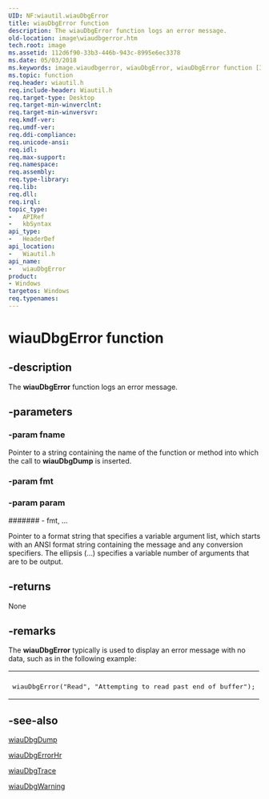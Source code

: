```yaml
---
UID: NF:wiautil.wiauDbgError
title: wiauDbgError function
description: The wiauDbgError function logs an error message.
old-location: image\wiaudbgerror.htm
tech.root: image
ms.assetid: 112d6f90-33b3-446b-943c-8995e6ec3378
ms.date: 05/03/2018
ms.keywords: image.wiaudbgerror, wiauDbgError, wiauDbgError function [Imaging Devices], wiauFncs_73184286-df53-4272-9fa8-aae1d1fb3dbc.xml, wiautil/wiauDbgError
ms.topic: function
req.header: wiautil.h
req.include-header: Wiautil.h
req.target-type: Desktop
req.target-min-winverclnt: 
req.target-min-winversvr: 
req.kmdf-ver: 
req.umdf-ver: 
req.ddi-compliance: 
req.unicode-ansi: 
req.idl: 
req.max-support: 
req.namespace: 
req.assembly: 
req.type-library: 
req.lib: 
req.dll: 
req.irql: 
topic_type:
-	APIRef
-	kbSyntax
api_type:
-	HeaderDef
api_location:
-	Wiautil.h
api_name:
-	wiauDbgError
product:
- Windows
targetos: Windows
req.typenames: 
---
```


# wiauDbgError function


## -description


The <b>wiauDbgError</b> function logs an error message.


## -parameters




### -param fname

Pointer to a string containing the name of the function or method into which the call to <b>wiauDbgDump</b> is inserted.


### -param fmt




### -param param






####### - fmt, ...

Pointer to a format string that specifies a variable argument list, which starts with an ANSI format string containing the message and any conversion specifiers. The ellipsis (...) specifies a variable number of arguments that are to be output. 


## -returns



None




## -remarks



The <b>wiauDbgError</b> typically is used to display an error message with no data, such as in the following example:

<div class="code"><span codelanguage=""><table>
<tr>
<th></th>
</tr>
<tr>
<td>
<pre>wiauDbgError("Read", "Attempting to read past end of buffer");</pre>
</td>
</tr>
</table></span></div>



## -see-also




<a href="https://msdn.microsoft.com/library/windows/hardware/ff549627">wiauDbgDump</a>



<a href="https://msdn.microsoft.com/library/windows/hardware/ff549637">wiauDbgErrorHr</a>



<a href="https://msdn.microsoft.com/library/windows/hardware/ff550161">wiauDbgTrace</a>



<a href="https://msdn.microsoft.com/library/windows/hardware/ff550163">wiauDbgWarning</a>
 

 

